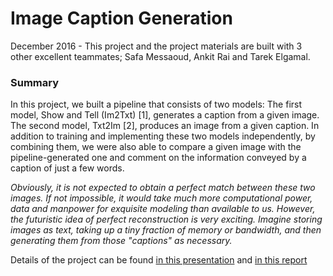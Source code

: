 # Image Caption Generation
December 2016 - This project and the project materials are built with 3 other excellent teammates; Safa Messaoud, Ankit Rai and Tarek Elgamal.

### Summary
In this project, we built a pipeline that consists of two models: The first model, Show and Tell (Im2Txt) [1], generates a caption from a given image. The second model, Txt2Im [2], produces an image from a given caption. In addition to training and implementing these two models independently, by combining them, we were also able to compare a given image with the pipeline-generated one and comment on the information conveyed by a caption of just a few words. 

*Obviously, it is not expected to obtain a perfect match between these two images. If not impossible, it would take much more computational power, data and manpower for exquisite modeling than available to us. However, the futuristic idea of perfect reconstruction is very exciting. Imagine storing images as text, taking up a tiny fraction of memory or bandwidth, and then generating them from those "captions" as necessary.*

Details of the project can be found [in this presentation](Show_and_Tell_Presentation.pdf) and [in this report](Show_and_Tell_Project_report.pdf)
